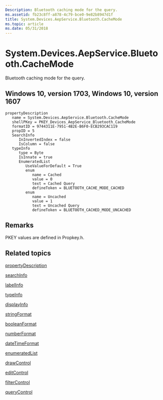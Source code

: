 ```yaml
---
Description: Bluetooth caching mode for the query.
ms.assetid: fb23c8ff-a878-4c79-bce0-9e82b8947d1f
title: System.Devices.AepService.Bluetooth.CacheMode
ms.topic: article
ms.date: 05/31/2018
---
```


# System.Devices.AepService.Bluetooth.CacheMode

Bluetooth caching mode for the query.

## Windows 10, version 1703, Windows 10, version 1607

```
propertyDescription
   name = System.Devices.AepService.Bluetooth.CacheMode
   shellPKey = PKEY_Devices_AepService_Bluetooth_CacheMode
   formatID = 9744311E-7951-4B2E-B6F0-ECB293CAC119
   propID = 5
   SearchInfo
      InInvertedIndex = false
      IsColumn = false
   typeInfo
      type = Byte
      IsInnate = true
      EnumeratedList
         UseValueForDefault = True
         enum
            name = Cached
            value = 0
            text = Cached Query
            defineToken = BLUETOOTH_CACHE_MODE_CACHED
         enum
            name = Uncached
            value = 1
            text = Uncached Query
            defineToken = BLUETOOTH_CACHED_MODE_UNCACHED
```

## Remarks

PKEY values are defined in Propkey.h.

## Related topics

<dl> <dt>

[propertyDescription](./propdesc-schema-propertydescription.md)
</dt> <dt>

[searchInfo](./propdesc-schema-searchinfo.md)
</dt> <dt>

[labelInfo](./propdesc-schema-labelinfo.md)
</dt> <dt>

[typeInfo](./propdesc-schema-typeinfo.md)
</dt> <dt>

[displayInfo](./propdesc-schema-displayinfo.md)
</dt> <dt>

[stringFormat](./propdesc-schema-stringformat.md)
</dt> <dt>

[booleanFormat](./propdesc-schema-booleanformat.md)
</dt> <dt>

[numberFormat](./propdesc-schema-numberformat.md)
</dt> <dt>

[dateTimeFormat](./propdesc-schema-datetimeformat.md)
</dt> <dt>

[enumeratedList](./propdesc-schema-enumeratedlist.md)
</dt> <dt>

[drawControl](./propdesc-schema-drawcontrol.md)
</dt> <dt>

[editControl](./propdesc-schema-editcontrol.md)
</dt> <dt>

[filterControl](./propdesc-schema-filtercontrol.md)
</dt> <dt>

[queryControl](./propdesc-schema-querycontrol.md)
</dt> </dl>

 

 